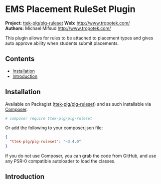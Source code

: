 # EMS Placement RuleSet Plugin

__Project:__ [ttek-plg/plg-ruleset](http://packagist.org/packages/ttek-plg/plg-ruleset)
__Web:__ <http://www.tropotek.com/>  
__Authors:__ Michael Mifsud <http://www.tropotek.com/>

This plugin allows for rules to be attached to placement types and gives
auto approve ability when students submit placements.

## Contents

- [Installation](#installation)
- [Introduction](#introduction)


## Installation

Available on Packagist ([ttek-plg/plg-ruleset](http://packagist.org/packages/ttek-plg/plg-ruleset))
and as such installable via [Composer](http://getcomposer.org/).

```bash
# composer require ttek-plg/plg-ruleset
```

Or add the following to your composer.json file:

```json
{
  "ttek-plg/plg-ruleset": "~3.4.0"
}
```

If you do not use Composer, you can grab the code from GitHub, and use any
PSR-0 compatible autoloader to load the classes.

## Introduction






  
  